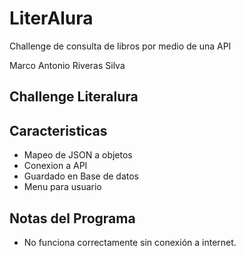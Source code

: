 # LiterAlura
Challenge de consulta de libros por medio de una API

Marco Antonio Riveras Silva

## Challenge Literalura

## Caracteristicas
- Mapeo de JSON a objetos
- Conexion a API
- Guardado en Base de datos
- Menu para usuario

## Notas del Programa
- No funciona correctamente sin conexión a internet.
